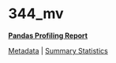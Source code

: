 # 344_mv

[**Pandas Profiling Report**](https://epistasislab.github.io/penn-ml-benchmarks/profile/344_mv.html)

[Metadata](metadata.yaml) | [Summary Statistics](summary_stats.tsv)
